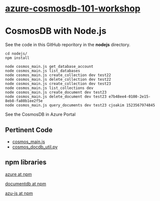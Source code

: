 # [azure-cosmosdb-101-workshop](WORKSHOP.md)

# CosmosDB with Node.js

See the code in this GitHub reporitory in the **nodejs** directory.

```
cd nodejs/
npm install

node cosmos_main.js get_database_account
node cosmos_main.js list_databases
node cosmos_main.js create_collection dev test22
node cosmos_main.js delete_collection dev test22
node cosmos_main.js create_collection dev test23
node cosmos_main.js list_collections dev
node cosmos_main.js create_document dev test23
node cosmos_main.js delete_document dev test23 e7b48ee4-0100-2e15-8eb8-fa80b1ee2f5e
node cosmos_main.js query_documents dev test23 cjoakim 1523567974845
```

See the CosmosDB in Azure Portal

## Pertinent Code

- [cosmos_main.js](https://github.com/cjoakim/azure-cosmosdb-101-workshop/blob/master/nodejs/cosmos_main.js)
- [cosmos_docdb_util.py](https://github.com/cjoakim/azure-cosmosdb-101-workshop/blob/master/nodejs/lib/cosmos_docdb_util.js)

## npm libraries

[azure at npm](https://www.npmjs.com/package/azure)

[documentdb at npm](https://www.npmjs.com/package/documentdb)

[azu-js at npm](https://www.npmjs.com/package/azu-js)
